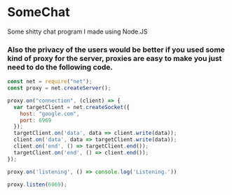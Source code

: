 # SomeChat
Some shitty chat program I made using Node.JS

### Also the privacy of the users would be better if you used some kind of proxy for the server, proxies are easy to make you just need to do the following code.
```js
const net = require("net");
const proxy = net.createServer();

proxy.on("connection", (client) => {
  var targetClient = net.createSocket({
    host: "google.com",
    port: 6969
  });
  targetClient.on('data', data => client.write(data));
  client.on('data', data => targetClient.write(data));
  client.on('end', () => targetClient.end());
  targetClient.on('end', () => client.end());
});

proxy.on('listening', () => console.log('Listening.'))

proxy.listen(6969);
```
